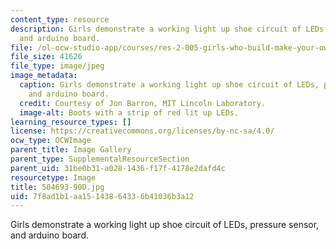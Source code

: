 ```yaml
---
content_type: resource
description: Girls demonstrate a working light up shoe circuit of LEDs, pressure sensor,
  and arduino board.
file: /ol-ocw-studio-app/courses/res-2-005-girls-who-build-make-your-own-wearables-workshop-spring-2015/7f8ad1b1aa15143864336b41036b3a12_504693-90D.jpg
file_size: 41626
file_type: image/jpeg
image_metadata:
  caption: Girls demonstrate a working light up shoe circuit of LEDs, pressure sensor,
    and arduino board.
  credit: Courtesy of Jon Barron, MIT Lincoln Laboratory.
  image-alt: Boots with a strip of red lit up LEDs.
learning_resource_types: []
license: https://creativecommons.org/licenses/by-nc-sa/4.0/
ocw_type: OCWImage
parent_title: Image Gallery
parent_type: SupplementalResourceSection
parent_uid: 31be0b31-a028-1436-f17f-4178e2dafd4c
resourcetype: Image
title: 504693-90D.jpg
uid: 7f8ad1b1-aa15-1438-6433-6b41036b3a12
---
```

Girls demonstrate a working light up shoe circuit of LEDs, pressure sensor, and arduino board.
